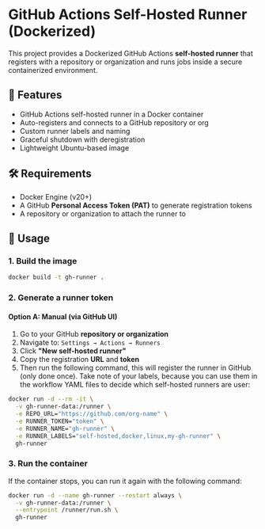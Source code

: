 # GitHub Actions Self-Hosted Runner (Dockerized)

This project provides a Dockerized GitHub Actions **self-hosted runner** that registers with a repository or organization and runs jobs inside a secure containerized environment.


## 🚀 Features

- GitHub Actions self-hosted runner in a Docker container
- Auto-registers and connects to a GitHub repository or org
- Custom runner labels and naming
- Graceful shutdown with deregistration
- Lightweight Ubuntu-based image


## 🛠️ Requirements

- Docker Engine (v20+)
- A GitHub **Personal Access Token (PAT)** to generate registration tokens
- A repository or organization to attach the runner to


## 🧪 Usage

### 1. Build the image

```bash
docker build -t gh-runner .
```

### 2. Generate a runner token

#### Option A: Manual (via GitHub UI)

1. Go to your GitHub **repository or organization**
2. Navigate to: `Settings → Actions → Runners`
3. Click **"New self-hosted runner"**
4. Copy the registration **URL** and **token**
5. Then run the following command, this will register the runner in GitHub (only done once). Take note of your labels, because you can use them in the workflow YAML files to decide which self-hosted runners are user:

```sh
docker run -d --rm -it \
  -v gh-runner-data:/runner \
  -e REPO_URL="https://github.com/org-name" \
  -e RUNNER_TOKEN="token" \
  -e RUNNER_NAME="gh-runner" \
  -e RUNNER_LABELS="self-hosted,docker,linux,my-gh-runner" \
  gh-runner
```

### 3. Run the container

If the container stops, you can run it again with the following command:

```bash
docker run -d --name gh-runner --restart always \
  -v gh-runner-data:/runner \
  --entrypoint /runner/run.sh \
  gh-runner
```

